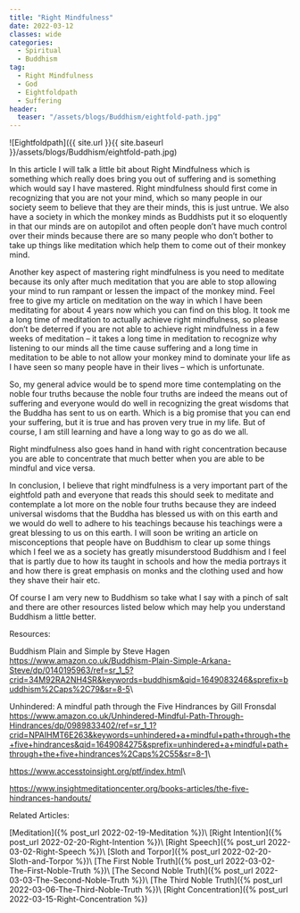 ```yaml
---
title: "Right Mindfulness"
date: 2022-03-12
classes: wide
categories:
  - Spiritual 
  - Buddhism
tag:
  - Right Mindfulness 
  - God
  - Eightfoldpath
  - Suffering
header: 
  teaser: "/assets/blogs/Buddhism/eightfold-path.jpg"
---
```


![Eightfoldpath]({{ site.url }}{{ site.baseurl }}/assets/blogs/Buddhism/eightfold-path.jpg)

In this article I will talk a little bit about Right Mindfulness which is something which really does bring you out of suffering and is something which would say I have mastered. Right mindfulness should first come in recognizing that you are not your mind, which so many people in our society seem to believe that they are their minds, this is just untrue. We also have a society in which the monkey minds as Buddhists put it so eloquently in that our minds are on autopilot and often people don’t have much control over their minds because there are so many people who don’t bother to take up things like meditation which help them to come out of their monkey mind.

Another key aspect of mastering right mindfulness is you need to meditate because its only after much meditation that you are able to stop allowing your mind to run rampant or lessen the impact of the monkey mind. Feel free to give my article on meditation on the way in which I have been meditating for about 4 years now which you can find on this blog. It took me a long time of meditation to actually achieve right mindfulness, so please don’t be deterred if you are not able to achieve right mindfulness in a few weeks of meditation – it takes a long time in meditation to recognize why listening to our minds all the time cause suffering and a long time in meditation to be able to not allow your monkey mind to dominate your life as I have seen so many people have in their lives – which is unfortunate. 

So, my general advice would be to spend more time contemplating on the noble four truths because the noble four truths are indeed the means out of suffering and everyone would do well in recognizing the great wisdoms that the Buddha has sent to us on earth. Which is a big promise that you can end your suffering, but it is true and has proven very true in my life. But of course, I am still learning and have a long way to go as do we all.

Right mindfulness also goes hand in hand with right concentration because you are able to concentrate that much better when you are able to be mindful and vice versa. 

In conclusion, I believe that right mindfulness is a very important part of the eightfold path and everyone that reads this should seek to meditate and contemplate a lot more on the noble four truths because they are indeed universal wisdoms that the Buddha has blessed us with on this earth and we would do well to adhere to his teachings because his teachings were a great blessing to us on this earth. I will soon be writing an article on misconceptions that people have on Buddhism to clear up some things which I feel we as a society has greatly misunderstood Buddhism and I feel that is partly due to how its taught in schools and how the media portrays it and how there is great emphasis on monks and the clothing used and how they shave their hair etc.

Of course I am very new to Buddhism so take what I say with a pinch of salt and there are other resources listed below which may help you understand Buddhism a little better.

Resources:

Buddhism Plain and Simple by Steve Hagen <https://www.amazon.co.uk/Buddhism-Plain-Simple-Arkana-Steve/dp/0140195963/ref=sr_1_5?crid=34M92RA2NH4SR&keywords=buddhism&qid=1649083246&sprefix=buddhism%2Caps%2C79&sr=8-5>\\

Unhindered: A mindful path through the Five Hindrances by Gill Fronsdal <https://www.amazon.co.uk/Unhindered-Mindful-Path-Through-Hindrances/dp/0989833402/ref=sr_1_1?crid=NPAIHMT6E263&keywords=unhindered+a+mindful+path+through+the+five+hindrances&qid=1649084275&sprefix=unhindered+a+mindful+path+through+the+five+hindrances%2Caps%2C55&sr=8-1>\\

<https://www.accesstoinsight.org/ptf/index.html>\\

<https://www.insightmeditationcenter.org/books-articles/the-five-hindrances-handouts/>

Related Articles:

[Meditation]({% post_url 2022-02-19-Meditation %})\\
[Right Intention]({% post_url 2022-02-20-Right-Intention %})\\
[Right Speech]({% post_url 2022-03-02-Right-Speech %})\\
[Sloth and Torpor]({% post_url 2022-02-20-Sloth-and-Torpor %})\\
[The First Noble Truth]({% post_url 2022-03-02-The-First-Noble-Truth %})\\
[The Second Noble Truth]({% post_url 2022-03-03-The-Second-Noble-Truth %})\\
[The Third Noble Truth]({% post_url 2022-03-06-The-Third-Noble-Truth %})\\
[Right Concentration]({% post_url 2022-03-15-Right-Concentration %})

